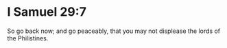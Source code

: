 # I Samuel 29:7

So go back now; and go peaceably, that you may not displease the lords of the Philistines.
